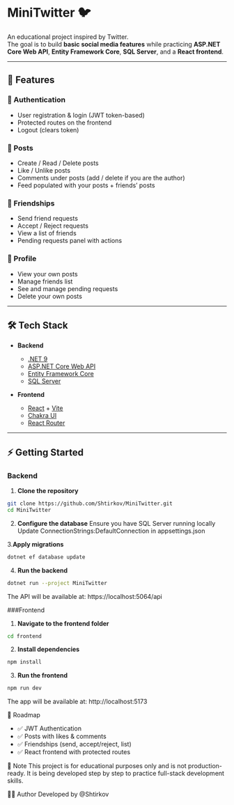 # MiniTwitter 🐦

An educational project inspired by Twitter.  
The goal is to build **basic social media features** while practicing **ASP.NET Core Web API**, **Entity Framework Core**, **SQL Server**, and a **React frontend**.

---

## 🚀 Features

### 👤 Authentication
- User registration & login (JWT token-based)  
- Protected routes on the frontend  
- Logout (clears token)

### 📝 Posts
- Create / Read / Delete posts  
- Like / Unlike posts
- Comments under posts (add / delete if you are the author)  
- Feed populated with your posts + friends’ posts

### 🤝 Friendships
- Send friend requests  
- Accept / Reject requests  
- View a list of friends  
- Pending requests panel with actions  

### 👤 Profile
- View your own posts  
- Manage friends list  
- See and manage pending requests  
- Delete your own posts  

---

## 🛠️ Tech Stack

- **Backend**  
  - [.NET 9](https://dotnet.microsoft.com/)  
  - [ASP.NET Core Web API](https://learn.microsoft.com/en-us/aspnet/core)  
  - [Entity Framework Core](https://learn.microsoft.com/en-us/ef/core/)  
  - [SQL Server](https://www.microsoft.com/en-us/sql-server/)  

- **Frontend**  
  - [React](https://react.dev/) + [Vite](https://vitejs.dev/)  
  - [Chakra UI](https://chakra-ui.com/)  
  - [React Router](https://reactrouter.com/)  

---

## ⚡ Getting Started

### Backend
1. **Clone the repository**
```bash
git clone https://github.com/Shtirkov/MiniTwitter.git
cd MiniTwitter
```

2. **Configure the database**
Ensure you have SQL Server running locally
Update ConnectionStrings:DefaultConnection in appsettings.json

3.**Apply migrations**
```bash
dotnet ef database update
```
4. **Run the backend**
```bash
dotnet run --project MiniTwitter
```

The API will be available at: https://localhost:5064/api

###Frontend

1. **Navigate to the frontend folder**
```bash
cd frontend
```

2. **Install dependencies**
```bash
npm install
```

3. **Run the frontend**
```bash
npm run dev
 ```

The app will be available at: http://localhost:5173

🎯 Roadmap

- ✅ JWT Authentication
- ✅ Posts with likes & comments
- ✅ Friendships (send, accept/reject, list)
- ✅ React frontend with protected routes

📖 Note
This project is for educational purposes only and is not production-ready.
It is being developed step by step to practice full-stack development skills.

👨‍💻 Author
Developed by @Shtirkov
